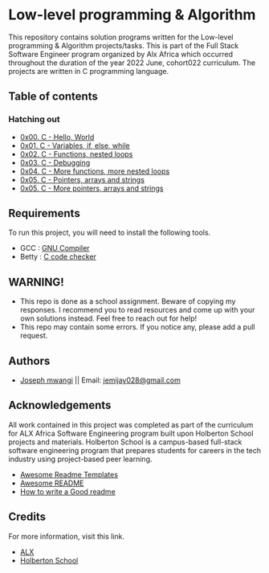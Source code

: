 # Low-level programming & Algorithm

This repository contains solution programs written for the Low-level programming & Algorithm projects/tasks.
This is part of the  Full Stack Software Engineer program organized by Alx  Africa which occurred throughout the duration of the year 2022 June, cohort022 curriculum.
 The projects are written in C programming language.


## Table of contents

### Hatching out

* [0x00. C - Hello, World](https://github.com/clarionke/alx-low_level_programming/tree/master/0x00-hello_world)
* [0x01. C - Variables, if, else, while](https://github.com/clarionke/alx-low_level_programming/tree/master/0x01-variables_if_else_while)
* [0x02. C - Functions, nested loops](https://github.com/clarionke/alx-low_level_programming/tree/master/0x02-functions_nested_loops)
* [0x03. C - Debugging](https://github.com/clarionke/alx-low_level_programming/tree/master/0x03-debugging)
* [0x04. C - More functions, more nested loops](https://github.com/clarionke/alx-low_level_programming/tree/master/0x04-more_functions_nested_loops)
* [0x05. C - Pointers, arrays and strings](https://github.com/clarionke/alx-low_level_programming/tree/master/0x05-pointers_arrays_strings)
* [0x05. C - More pointers, arrays and strings](https://github.com/clarionke/alx-low_level_programming/tree/master/0x06-pointers_arrays_strings)
## Requirements

To run this project, you will need to install the following tools.

* GCC : [GNU Compiler](https://gcc.gnu.org/)
* Betty : [C code checker](https://github.com/holbertonschool/Betty.git)




## WARNING!

* This repo is done as a school assignment. Beware of copying my responses. I recommend you to read resources and come up with your own solutions instead. Feel free to reach out for help!
* This repo may contain some errors. If you notice any, please add a pull request.



## Authors

- [Joseph mwangi](https://www.github.com/clarionke) || Email: jemijay028@gmail.com


## Acknowledgements
All work contained in this project was completed as part of the curriculum for ALX Africa Software Engineering program built upon Holberton School projects and materials. Holberton School is a campus-based full-stack software engineering program that prepares students for careers in the tech industry using project-based peer learning.
 - [Awesome Readme Templates](https://awesomeopensource.com/project/elangosundar/awesome-README-templates)
 - [Awesome README](https://github.com/matiassingers/awesome-readme)
 - [How to write a Good readme](https://bulldogjob.com/news/449-how-to-write-a-good-readme-for-your-github-project)


## Credits

For more information, visit this link.
* [ALX](https://www.alxafrica.com/)
* [Holberton School](https://www.holbertonschool.com/)

